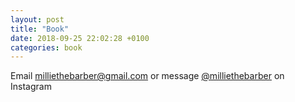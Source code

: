 ```yaml
---
layout: post
title: "Book"
date: 2018-09-25 22:02:28 +0100
categories: book
---
```


Email <a href="mailto:milliethebarber@gmail.com?subject=Appointment booking">milliethebarber@gmail.com</a> or message <a href="https://instagram.com/milliethebarber/">@milliethebarber</a> on Instagram
